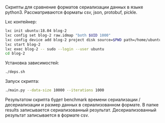 Скрипты для сравнение форматов сериализации данных в языке python3. Рассматриваются форматы csv, json, protobuf, pickle.

Lxc контейнер:
```bash
lxc init ubuntu:18.04 blog-2
lxc config set blog-2 raw.idmap "both $UID 1000"
lxc config device add blog-2 project disk source=$PWD path=/home/ubuntu/blog-2
lxc start blog-2
lxc exec blog-2 -- sudo --login --user ubuntu
cd blog-2
```

Установка зависимостей:
```bash
./deps.sh
```

Запуск скрипта:
```bash
./main.py --data-size 10000 --iterations 1000
```

Результатом скрипта будет benchmark времени сериализации / десериализации и размер данных в сериализованном формате. В папке results записывается сериализованный результат. Десериализованный результат записывается в формате csv.
